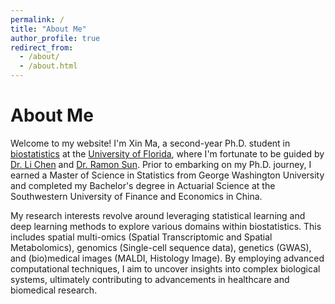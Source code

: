 ```yaml
---
permalink: /
title: "About Me"
author_profile: true
redirect_from: 
  - /about/
  - /about.html
---
```


About Me
======
Welcome to my website! I'm Xin Ma, a second-year Ph.D. student in [biostatistics](https://biostat.ufl.edu) at the [University of Florida](https://www.ufl.edu), where I'm fortunate to be guided by [Dr. Li Chen](https://biostat.ufl.edu/profile/chen-li-1/) and [Dr. Ramon Sun](https://biochem.med.ufl.edu/profile/sun-ramon/). Prior to embarking on my Ph.D. journey, I earned a Master of Science in Statistics from George Washington University and completed my Bachelor's degree in Actuarial Science at the Southwestern University of Finance and Economics in China.

My research interests revolve around leveraging statistical learning and deep learning methods to explore various domains within biostatistics. This includes spatial multi-omics (Spatial Transcriptomic and Spatial Metabolomics), genomics (Single-cell sequence data), genetics (GWAS), and (bio)medical images (MALDI, Histology Image). By employing advanced computational techniques, I aim to uncover insights into complex biological systems, ultimately contributing to advancements in healthcare and biomedical research.
